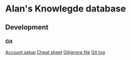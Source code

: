 # Alan's Knowlegde database 

## Development 
### Git
[Account setup](Git_account_setup.md)
[Cheat sheet](Git_cheat_sheet.md)
[Gitignore file](Gitignore.md)
[Git log](Gitlog.md)



